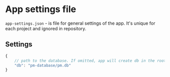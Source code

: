 # App settings file

`app-settings.json` - is file for general settings of the app.
It's unique for each project and ignored in repository.

## Settings
```js
{
    // path to the database. If omitted, app will create db in the root directory.
    "db": "pm-database/pm.db"
}
````
